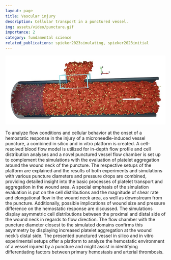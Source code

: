 ```yaml
---
layout: page
title: Vascular injury
description: Cellular transport in a punctured vessel.
img: assets/video/puncture.gif
importance: 2
category: fundamental science
related_publications: spieker2023simulating, spieker2023initial
---
```


![Punctured vessel.](/assets/img/projects/puncture.jpg)

To analyze flow conditions and cellular behavior at the onset of a hemostatic response in the injury of a microneedle-induced vessel puncture, a combined in silico and in vitro platform is created. A cell-resolved blood flow model is utilized for in-depth flow profile and cell distribution analyses and a novel punctured vessel flow chamber is set up to complement the simulations with the evaluation of platelet aggregation around the wound neck of the puncture. The respective setups of the platform are explained and the results of both experiments and simulations with various puncture diameters and pressure drops are combined, providing detailed insight into the basic processes of platelet transport and aggregation in the wound area. A special emphasis of the simulation evaluation is put on the cell distributions and the magnitude of shear rate and elongational flow in the wound neck area, as well as downstream from the puncture. Additionally, possible implications of wound size and pressure difference on the hemostatic response are discussed. The simulations display asymmetric cell distributions between the proximal and distal side of the wound neck in regards to flow direction. The flow chamber with the puncture diameter closest to the simulated domains confirms this asymmetry by displaying increased platelet aggregation at the wound neck’s distal side. The presented punctured vessel in silico and in vitro experimental setups offer a platform to analyze the hemostatic environment of a vessel injured by a puncture and might assist in identifying differentiating factors between primary hemostasis and arterial thrombosis.